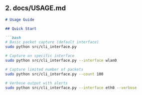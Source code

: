 
## 2. **docs/USAGE.md**

```markdown
# Usage Guide

## Quick Start

```bash
# Basic packet capture (default interface)
sudo python src/cli_interface.py

# Capture on specific interface
sudo python src/cli_interface.py --interface wlan0

# Capture limited number of packets
sudo python src/cli_interface.py --count 100

# Verbose output with alerts
sudo python src/cli_interface.py --interface eth0 --verbose
